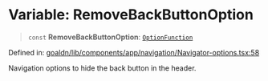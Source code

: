 # Variable: RemoveBackButtonOption

> `const` **RemoveBackButtonOption**: [`OptionFunction`](../type-aliases/OptionFunction.md)

Defined in: [goaldn/lib/components/app/navigation/Navigator-options.tsx:58](https://github.com/aldesgroup/goaldn/blob/6a7943d02984b1a6b41d76a3a483a1484b644076/lib/components/app/navigation/Navigator-options.tsx#L58)

Navigation options to hide the back button in the header.
